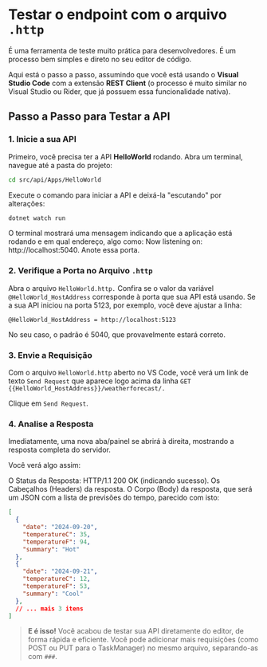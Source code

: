 # Testar o endpoint com o arquivo `.http`

É uma ferramenta de teste muito prática para desenvolvedores.
É um processo bem simples e direto no seu editor de código.

Aqui está o passo a passo, assumindo que você está usando o **Visual Studio Code** com a extensão **REST Client** (o processo é muito similar no Visual Studio ou Rider, que já possuem essa funcionalidade nativa).

## Passo a Passo para Testar a API

### 1. Inicie a sua API

Primeiro, você precisa ter a API **HelloWorld** rodando.
Abra um terminal, navegue até a pasta do projeto:

```bash
cd src/api/Apps/HelloWorld
```

Execute o comando para iniciar a API e deixá-la "escutando" por alterações:

```bash
dotnet watch run
```

O terminal mostrará uma mensagem indicando que a aplicação está rodando e em qual endereço, algo como: Now listening on: http://localhost:5040. Anote essa porta.

### 2. Verifique a Porta no Arquivo `.http`

Abra o arquivo `HelloWorld.http.`
Confira se o valor da variável `@HelloWorld_HostAddress` corresponde à porta que sua API está usando.
Se a sua API iniciou na porta 5123, por exemplo, você deve ajustar a linha:

```http
@HelloWorld_HostAddress = http://localhost:5123
```

No seu caso, o padrão é 5040, que provavelmente estará correto.

### 3. Envie a Requisição

Com o arquivo `HelloWorld.http` aberto no VS Code, você verá um link de texto `Send Request` que aparece logo acima da linha `GET {{HelloWorld_HostAddress}}/weatherforecast/.`

Clique em `Send Request`.

### 4. Analise a Resposta

Imediatamente, uma nova aba/painel se abrirá à direita, mostrando a resposta completa do servidor.

Você verá algo assim:

O Status da Resposta: HTTP/1.1 200 OK (indicando sucesso).
Os Cabeçalhos (Headers) da resposta.
O Corpo (Body) da resposta, que será um JSON com a lista de previsões do tempo, parecido com isto:

```json
[
  {
    "date": "2024-09-20",
    "temperatureC": 35,
    "temperatureF": 94,
    "summary": "Hot"
  },
  {
    "date": "2024-09-21",
    "temperatureC": 12,
    "temperatureF": 53,
    "summary": "Cool"
  },
  // ... mais 3 itens
]
```

> **E é isso!** Você acabou de testar sua API diretamente do editor, de forma rápida e eficiente. Você pode adicionar mais requisições (como POST ou PUT para o TaskManager) no mesmo arquivo, separando-as com `###`.
